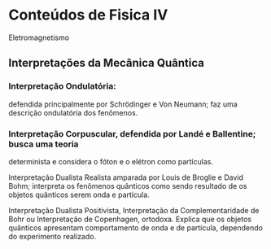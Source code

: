 # Conteúdos de Fisica IV 

Eletromagnetismo


## Interpretações da Mecânica Quântica

### Interpretação Ondulatória:
defendida principalmente por Schrödinger e Von Neumann;
faz uma descrição ondulatória dos fenômenos. 

### Interpretação Corpuscular, defendida por Landé e Ballentine; busca uma teoria
determinista e considera o fóton e o elétron como partículas. 

Interpretação Dualista Realista amparada por Louis de Broglie e David Bohm; interpreta
os fenômenos quânticos como sendo resultado de os objetos quânticos serem onda e
partícula. 

Interpretação Dualista Positivista, Interpretação da Complementaridade de Bohr ou
Interpretação de Copenhagen, ortodoxa. Explica que os objetos quânticos apresentam
comportamento de onda e de partícula, dependendo do experimento realizado. 
